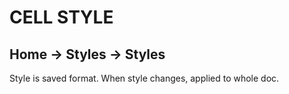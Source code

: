 # CELL STYLE

## Home &rarr; Styles &rarr; Styles

Style is saved format. When style changes, applied to whole doc.
